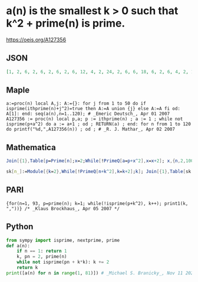 # a\(n\) is the smallest k \> 0 such that k^2 \+ prime\(n\) is prime\.
https://oeis.org/A127356
## JSON
```JSON
[1, 2, 6, 2, 6, 2, 6, 2, 6, 12, 4, 2, 24, 2, 6, 6, 18, 6, 2, 6, 4, 2, 12, 12, 2, 6, 2, 12, 2, 6, 2, 6, 6, 10, 12, 4, 4, 2, 12, 12, 18, 4, 6, 2, 6, 8, 4, 2, 6, 2, 6, 12, 4, 24, 6, 18, 18, 6, 2, 6, 8, 18, 2, 6, 2, 6, 4, 4, 6, 2, 6, 12, 4, 4, 2, 6, 30, 2, 24, 10]
```
## Maple
```Maple
a:=proc(n) local A,j: A:={}: for j from 1 to 50 do if isprime(ithprime(n)+j^2)=true then A:=A union {j} else A:=A fi od: A[1]: end: seq(a(n),n=1..120); # _Emeric Deutsch_, Apr 01 2007
A127356 := proc(n) local p,a; p := ithprime(n) ; a := 1 ; while not isprime(p+a^2) do a := a+1 ; od ; RETURN(a) ; end: for n from 1 to 120 do printf("%d,",A127356(n)) ; od ; # _R. J. Mathar_, Apr 02 2007
```
## Mathematica
```Mathematica
Join[{1},Table[p=Prime[n];x=2;While[!PrimeQ[a=p+x^2],x=x+2]; x,{n,2,100}]] (* _Zak Seidov_, Oct 12 2012 *)
```
```Mathematica
sk[n_]:=Module[{k=2},While[!PrimeQ[n+k^2],k=k+2];k]; Join[{1},Table[sk[n],{n,Prime[Range[2,80]]}]] (* _Harvey P. Dale_, Jul 26 2017 *)
```
## PARI
```PARI
{for(n=1, 93, p=prime(n); k=1; while(!isprime(p+k^2), k++); print1(k, ","))} /* _Klaus Brockhaus_, Apr 05 2007 */
```
## Python
```Python
from sympy import isprime, nextprime, prime
def a(n):
    if n == 1: return 1
    k, pn = 2, prime(n)
    while not isprime(pn + k*k): k += 2
    return k
print([a(n) for n in range(1, 81)]) # _Michael S. Branicky_, Nov 11 2022
```
